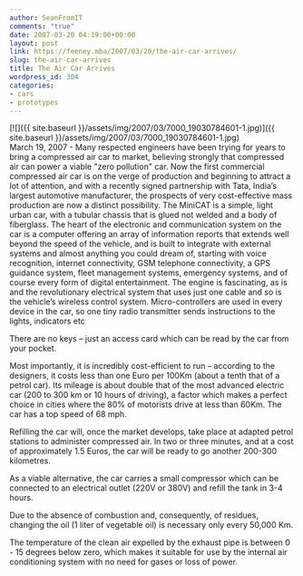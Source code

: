 ```yaml
---
author: SeanFromIT
comments: "true"
date: 2007-03-20 04:19:00+00:00
layout: post
link: https://feeney.mba/2007/03/20/the-air-car-arrives/
slug: the-air-car-arrives
title: The Air Car Arrives
wordpress_id: 304
categories:
- cars
- prototypes
---
```


[![]({{ site.baseurl }}/assets/img/2007/03/7000_19030784601-1.jpg)]({{ site.baseurl }}/assets/img/2007/03/7000_19030784601-1.jpg)  
March 19, 2007 - Many respected engineers have been trying for years to bring a compressed air car to market, believing strongly that compressed air can power a viable "zero pollution" car. Now the first commercial compressed air car is on the verge of production and beginning to attract a lot of attention, and with a recently signed partnership with Tata, India’s largest automotive manufacturer, the prospects of very cost-effective mass production are now a distinct possibility. The MiniCAT is a simple, light urban car, with a tubular chassis that is glued not welded and a body of fiberglass. The heart of the electronic and communication system on the car is a computer offering an array of information reports that extends well beyond the speed of the vehicle, and is built to integrate with external systems and almost anything you could dream of, starting with voice recognition, internet connectivity, GSM telephone connectivity, a GPS guidance system, fleet management systems, emergency systems, and of course every form of digital entertainment. The engine is fascinating, as is and the revolutionary electrical system that uses just one cable and so is the vehicle’s wireless control system. Micro-controllers are used in every device in the car, so one tiny radio transmitter sends instructions to the lights, indicators etc   
  
There are no keys – just an access card which can be read by the car from your pocket.   
  
Most importantly, it is incredibly cost-efficient to run – according to the designers, it costs less than one Euro per 100Km (about a tenth that of a petrol car). Its mileage is about double that of the most advanced electric car (200 to 300 km or 10 hours of driving), a factor which makes a perfect choice in cities where the 80% of motorists drive at less than 60Km. The car has a top speed of 68 mph.  
  
Refilling the car will, once the market develops, take place at adapted petrol stations to administer compressed air. In two or three minutes, and at a cost of approximately 1.5 Euros, the car will be ready to go another 200-300 kilometres.  
  
As a viable alternative, the car carries a small compressor which can be connected to an electrical outlet (220V or 380V) and refill the tank in 3-4 hours.  
  
Due to the absence of combustion and, consequently, of residues, changing the oil (1 liter of vegetable oil) is necessary only every 50,000 Km.  
  
The temperature of the clean air expelled by the exhaust pipe is between 0 - 15 degrees below zero, which makes it suitable for use by the internal air conditioning system with no need for gases or loss of power.
